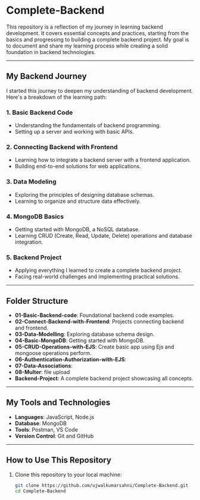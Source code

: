 # Complete-Backend

This repository is a reflection of my journey in learning backend development. It covers essential concepts and practices, starting from the basics and progressing to building a complete backend project. My goal is to document and share my learning process while creating a solid foundation in backend technologies.

---

## My Backend Journey

I started this journey to deepen my understanding of backend development. Here's a breakdown of the learning path:

### 1. **Basic Backend Code**
   - Understanding the fundamentals of backend programming.
   - Setting up a server and working with basic APIs.

### 2. **Connecting Backend with Frontend**
   - Learning how to integrate a backend server with a frontend application.
   - Building end-to-end solutions for web applications.

### 3. **Data Modeling**
   - Exploring the principles of designing database schemas.
   - Learning to organize and structure data effectively.

### 4. **MongoDB Basics**
   - Getting started with MongoDB, a NoSQL database.
   - Learning CRUD (Create, Read, Update, Delete) operations and database integration.

### 5. **Backend Project**
   - Applying everything I learned to create a complete backend project.
   - Facing real-world challenges and implementing practical solutions.

---

## Folder Structure

- **01-Basic-Backend-code**: Foundational backend code examples.  
- **02-Connect-Backend-with-Frontend**: Projects connecting backend and frontend.  
- **03-Data-Modelling**: Exploring database schema design.  
- **04-Basic-MongoDB**: Getting started with MongoDB.  
- **05-CRUD-Operations-with-EJS**: Create basic app using Ejs and mongoose operations perform.  
- **06-Authentication-Authorization-with-EJS**:  
- **07-Data-Associations**:
- **08-Multer**: file upload  
- **Backend-Project**: A complete backend project showcasing all concepts.

---

## My Tools and Technologies

- **Languages**: JavaScript, Node.js  
- **Database**: MongoDB  
- **Tools**: Postman, VS Code  
- **Version Control**: Git and GitHub  

---

## How to Use This Repository

1. Clone this repository to your local machine:
   ```bash
   git clone https://github.com/ujwalkumarsahni/Complete-Backend.git
   cd Complete-Backend
